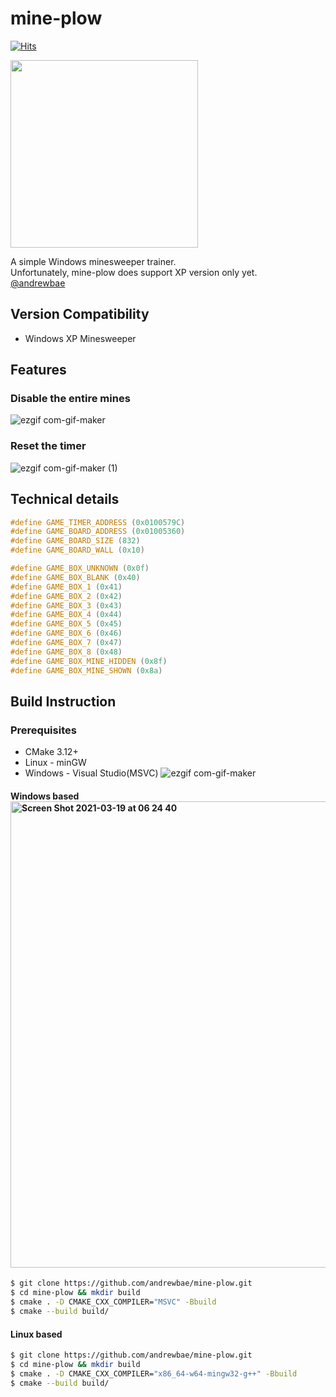 # mine-plow
[![Hits](https://hits.seeyoufarm.com/api/count/incr/badge.svg?url=https%3A%2F%2Fgithub.com%2Fandrewbae%2Fmine-plow&count_bg=%2379C83D&title_bg=%23555555&icon=&icon_color=%23FFFFFF&title=hits&edge_flat=false)](https://hits.seeyoufarm.com)  

<img src="https://user-images.githubusercontent.com/40394063/111699953-1e439580-887c-11eb-98c1-5b03a59f044e.png" width=300px>

A simple Windows minesweeper trainer.  
Unfortunately, mine-plow does support XP version only yet.  
[@andrewbae](github.com/andrewbae) 


## Version Compatibility
* Windows XP Minesweeper

## Features
### Disable the entire mines
  ![ezgif com-gif-maker](https://user-images.githubusercontent.com/40394063/111704023-dcb5e900-8881-11eb-93d6-153535d4c67c.gif)  
### Reset the timer
 ![ezgif com-gif-maker (1)](https://user-images.githubusercontent.com/40394063/111704518-9d3bcc80-8882-11eb-9bec-25ed9a6a110f.gif)

## Technical details
```cpp
#define GAME_TIMER_ADDRESS (0x0100579C)
#define GAME_BOARD_ADDRESS (0x01005360)
#define GAME_BOARD_SIZE (832)
#define GAME_BOARD_WALL (0x10)

#define GAME_BOX_UNKNOWN (0x0f)
#define GAME_BOX_BLANK (0x40)
#define GAME_BOX_1 (0x41)
#define GAME_BOX_2 (0x42)
#define GAME_BOX_3 (0x43)
#define GAME_BOX_4 (0x44)
#define GAME_BOX_5 (0x45)
#define GAME_BOX_6 (0x46)
#define GAME_BOX_7 (0x47)
#define GAME_BOX_8 (0x48)
#define GAME_BOX_MINE_HIDDEN (0x8f)
#define GAME_BOX_MINE_SHOWN (0x8a)
```

## Build Instruction
### Prerequisites
* CMake 3.12+
* Linux - minGW 
* Windows - Visual Studio(MSVC)
![ezgif com-gif-maker](https://user-images.githubusercontent.com/40394063/111703989-cdcf3680-8881-11eb-9add-792f72f400c2.gif)

#### Windows based<img width="746" alt="Screen Shot 2021-03-19 at 06 24 40" src="https://user-images.githubusercontent.com/40394063/111699687-cf95fb80-887b-11eb-9b0d-4f090b4174a7.png">

```bash
$ git clone https://github.com/andrewbae/mine-plow.git
$ cd mine-plow && mkdir build 
$ cmake . -D CMAKE_CXX_COMPILER="MSVC" -Bbuild
$ cmake --build build/
```
#### Linux based
```bash
$ git clone https://github.com/andrewbae/mine-plow.git
$ cd mine-plow && mkdir build 
$ cmake . -D CMAKE_CXX_COMPILER="x86_64-w64-mingw32-g++" -Bbuild
$ cmake --build build/
```


